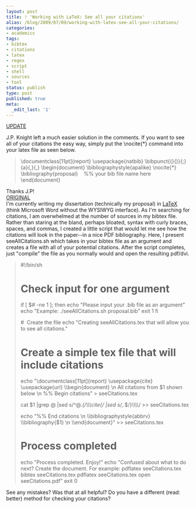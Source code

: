 ```yaml
---
layout: post
title: ! 'Working with LaTeX: See all your citations'
alias: /blog/2009/07/09/working-with-latex-see-all-your-citations/
categories:
- academics
tags:
- bibtex
- citations
- latex
- regex
- script
- shell
- sources
- tool
status: publish
type: post
published: true
meta:
  _edit_last: '1'
---
```

<span style="text-decoration: underline;">UPDATE</span>

J.P. Knight left a much easier solution in the comments. If you want to see all of your citations the easy way, simply put the \nocite{*} command into your latex file as seen below.
<blockquote>\documentclass[11pt]{report}
\usepackage{natbib}
\bibpunct{(}{)}{;}{a}{,}{,}
\begin{document}
\bibliographystyle{apalike}
\nocite{*}
\bibliography{proposal}    %% your bib file name here
\end{document}</blockquote>
<div>Thanks J.P!</div>
<div></div>
<div><span style="text-decoration: underline;">ORIGINAL</span></div>
I'm currently writing my dissertation (technically my proposal) in <a title="LaTeX Official Page" href="http://www.latex-project.org/">LaTeX</a> (think Microsoft Word without the WYSIWYG interface). As I'm searching for citations, I am overwhelmed at the number of sources in my bibtex file. Rather than staring at the bland, perhaps bloated, syntax with curly braces, spaces, and commas, I created a little script that would let me see how the citations will look in the paper--in a nice PDF bibliography. Here, I present seeAllCitations.sh which takes in your bibtex file as an argument and creates a file with all of your potential citations. After the script completes, just "compile" the file as you normally would and open the resulting pdf/dvi.
<blockquote>#!/bin/sh

# Check input for one argument
if [ $# -ne 1 ]; then
echo "Please input your .bib file as an argument"
echo "Example: ./seeAllCitations.sh proposal.bib"
exit 1
fi

#  Create the file
echo "Creating seeAllCitations.tex that will allow you to see all citations."

# Create a simple tex file that will include citations
echo "\documentclass[11pt]{report}
\usepackage{cite}
\usepackage{url}
\\\begin{document}
\n
All citations from $1 shown below
\n
%% Begin citations" &gt; seeCitations.tex

cat $1 |grep @ |sed s/^@.*{/\\\\\\cite{/ |sed s/,.*$/}\\\\\\\\/ &gt;&gt; seeCitations.tex

echo "%% End citations
\n
\\\bibliographystyle{abbrv}
\\\bibliography{$1}
\n
\\\end{document}" &gt;&gt; seeCitations.tex

# Process completed
echo "Process completed. Enjoy!"
echo "Confused about what to do next? Create the document. For example:
pdflatex seeCitations.tex
bibtex seeCitations.tex
pdflatex seeCitations.tex
open seeCitations.pdf"
exit 0</blockquote>
See any mistakes? Was that at all helpful? Do you have a different (read: better) method for checking your citations?
